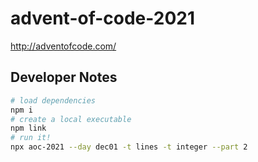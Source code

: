 # advent-of-code-2021
http://adventofcode.com/


## Developer Notes
```sh
# load dependencies
npm i
# create a local executable
npm link
# run it!
npx aoc-2021 --day dec01 -t lines -t integer --part 2
```